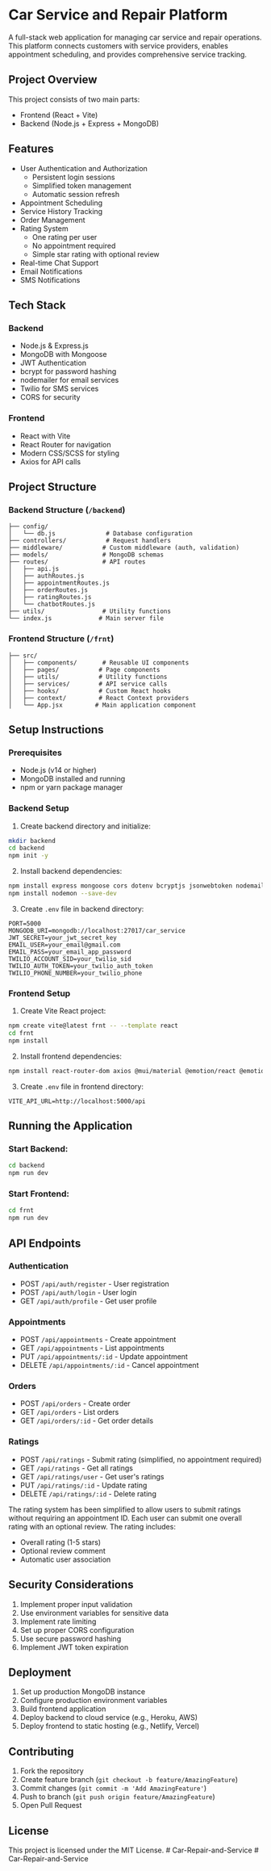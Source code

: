 # Car Service and Repair Platform

A full-stack web application for managing car service and repair operations. This platform connects customers with service providers, enables appointment scheduling, and provides comprehensive service tracking.

## Project Overview

This project consists of two main parts:
- Frontend (React + Vite)
- Backend (Node.js + Express + MongoDB)

## Features

- User Authentication and Authorization
  - Persistent login sessions
  - Simplified token management
  - Automatic session refresh
- Appointment Scheduling
- Service History Tracking
- Order Management
- Rating System
  - One rating per user
  - No appointment required
  - Simple star rating with optional review
- Real-time Chat Support
- Email Notifications
- SMS Notifications

## Tech Stack

### Backend
- Node.js & Express.js
- MongoDB with Mongoose
- JWT Authentication
- bcrypt for password hashing
- nodemailer for email services
- Twilio for SMS services
- CORS for security

### Frontend
- React with Vite
- React Router for navigation
- Modern CSS/SCSS for styling
- Axios for API calls

## Project Structure

### Backend Structure (`/backend`)
```
├── config/
│   └── db.js              # Database configuration
├── controllers/           # Request handlers
├── middleware/           # Custom middleware (auth, validation)
├── models/               # MongoDB schemas
├── routes/               # API routes
│   ├── api.js
│   ├── authRoutes.js
│   ├── appointmentRoutes.js
│   ├── orderRoutes.js
│   ├── ratingRoutes.js
│   └── chatbotRoutes.js
├── utils/                # Utility functions
└── index.js             # Main server file
```

### Frontend Structure (`/frnt`)
```
├── src/
│   ├── components/       # Reusable UI components
│   ├── pages/           # Page components
│   ├── utils/           # Utility functions
│   ├── services/        # API service calls
│   ├── hooks/           # Custom React hooks
│   ├── context/         # React Context providers
│   └── App.jsx         # Main application component
```

## Setup Instructions

### Prerequisites
- Node.js (v14 or higher)
- MongoDB installed and running
- npm or yarn package manager

### Backend Setup

1. Create backend directory and initialize:
```bash
mkdir backend
cd backend
npm init -y
```

2. Install backend dependencies:
```bash
npm install express mongoose cors dotenv bcryptjs jsonwebtoken nodemailer twilio
npm install nodemon --save-dev
```

3. Create `.env` file in backend directory:
```env
PORT=5000
MONGODB_URI=mongodb://localhost:27017/car_service
JWT_SECRET=your_jwt_secret_key
EMAIL_USER=your_email@gmail.com
EMAIL_PASS=your_email_app_password
TWILIO_ACCOUNT_SID=your_twilio_sid
TWILIO_AUTH_TOKEN=your_twilio_auth_token
TWILIO_PHONE_NUMBER=your_twilio_phone
```

### Frontend Setup

1. Create Vite React project:
```bash
npm create vite@latest frnt -- --template react
cd frnt
npm install
```

2. Install frontend dependencies:
```bash
npm install react-router-dom axios @mui/material @emotion/react @emotion/styled
```

3. Create `.env` file in frontend directory:
```env
VITE_API_URL=http://localhost:5000/api
```

## Running the Application

### Start Backend:
```bash
cd backend
npm run dev
```

### Start Frontend:
```bash
cd frnt
npm run dev
```

## API Endpoints

### Authentication
- POST `/api/auth/register` - User registration
- POST `/api/auth/login` - User login
- GET `/api/auth/profile` - Get user profile

### Appointments
- POST `/api/appointments` - Create appointment
- GET `/api/appointments` - List appointments
- PUT `/api/appointments/:id` - Update appointment
- DELETE `/api/appointments/:id` - Cancel appointment

### Orders
- POST `/api/orders` - Create order
- GET `/api/orders` - List orders
- GET `/api/orders/:id` - Get order details

### Ratings
- POST `/api/ratings` - Submit rating (simplified, no appointment required)
- GET `/api/ratings` - Get all ratings
- GET `/api/ratings/user` - Get user's ratings
- PUT `/api/ratings/:id` - Update rating
- DELETE `/api/ratings/:id` - Delete rating

The rating system has been simplified to allow users to submit ratings without requiring an appointment ID. Each user can submit one overall rating with an optional review. The rating includes:
- Overall rating (1-5 stars)
- Optional review comment
- Automatic user association

## Security Considerations

1. Implement proper input validation
2. Use environment variables for sensitive data
3. Implement rate limiting
4. Set up proper CORS configuration
5. Use secure password hashing
6. Implement JWT token expiration

## Deployment

1. Set up production MongoDB instance
2. Configure production environment variables
3. Build frontend application
4. Deploy backend to cloud service (e.g., Heroku, AWS)
5. Deploy frontend to static hosting (e.g., Netlify, Vercel)

## Contributing

1. Fork the repository
2. Create feature branch (`git checkout -b feature/AmazingFeature`)
3. Commit changes (`git commit -m 'Add AmazingFeature'`)
4. Push to branch (`git push origin feature/AmazingFeature`)
5. Open Pull Request

## License

This project is licensed under the MIT License.
#   C a r - R e p a i r - a n d - S e r v i c e  
 #   C a r - R e p a i r - a n d - S e r v i c e  
 